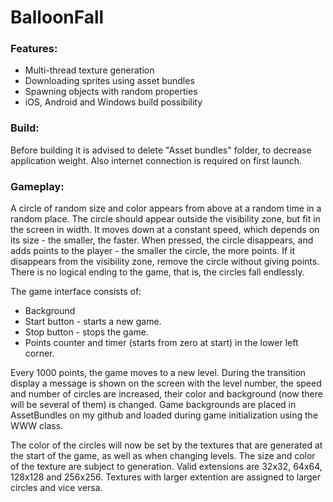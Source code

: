 # BalloonFall

### Features:
<ul>
<li>Multi-thread texture generation
<li>Downloading sprites using asset bundles
<li>Spawning objects with random properties
<li>iOS, Android and Windows build possibility
</ul>

### Build:
Before building it is advised to delete "Asset bundles" folder, to decrease application weight. Also internet connection is required on first launch.

### Gameplay:
A circle of random size and color appears from above at a random time in a random place.
The circle should appear outside the visibility zone, but fit in the screen in width.
It moves down at a constant speed, which depends on its size - the smaller, the faster.
When pressed, the circle disappears, and adds points to the player - the smaller the circle, the more points.
If it disappears from the visibility zone, remove the circle without giving points.
There is no logical ending to the game, that is, the circles fall endlessly.
 
The game interface consists of: 
<ul>
<li>Background
<li>Start button - starts a new game.
<li>Stop button - stops the game.
<li>Points counter and timer (starts from zero at start) in the lower left corner.
</ul>

Every 1000 points, the game moves to a new level. 
During the transition display a message is shown on the screen with the level number, 
the speed and number of circles are increased, their color and background (now there will be several of them) is changed.
Game backgrounds are placed in AssetBundles on my github and loaded during game initialization using the WWW class.
 
The color of the circles will now be set by the textures that are generated at the start of the game, as well 
as when changing levels. The size and color of the texture are subject to generation. Valid extensions are 32x32, 64x64, 128x128 and 256x256. 
Textures with larger extention are assigned to larger circles and vice versa.
